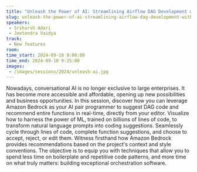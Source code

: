 ```yaml
---
title: "Unleash the Power of AI: Streamlining Airflow DAG Development with AI-Driven Automation"
slug: unleash-the-power-of-ai-streamlining-airflow-dag-development-with-ai-driven-automation
speakers:
 - Sriharsh Adari
 - Jeetendra Vaidya
track:
 - New features
room: 
time_start: 2024-09-10 9:00:00
time_end: 2024-09-10 9:25:00
images:
 - /images/sessions/2024/unleash-ai.jpg 
---
```


Nowadays, conversational AI is no longer exclusive to large enterprises. It has become more accessible and affordable, opening up new possibilities and business opportunities. In this session, discover how you can leverage Amazon Bedrock as your AI pair programmer to suggest DAG code and recommend entire functions in real-time, directly from your editor. Visualize how to harness the power of ML, trained on billions of lines of code, to transform natural language prompts into coding suggestions. Seamlessly cycle through lines of code, complete function suggestions, and choose to accept, reject, or edit them. Witness firsthand how Amazon Bedrock provides recommendations based on the project's context and style conventions. The objective is to equip you with techniques that allow you to spend less time on boilerplate and repetitive code patterns, and more time on what truly matters: building exceptional orchestration software.